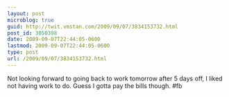 ```yaml
---
layout: post
microblog: true
guid: http://twit.vmstan.com/2009/09/07/3834153732.html
post_id: 3050398
date: 2009-09-07T22:44:05-0600
lastmod: 2009-09-07T22:44:05-0600
type: post
url: /2009/09/07/3834153732.html
---
```

Not looking forward to going back to work tomorrow after 5 days off, I liked not having work to do. Guess I gotta pay the bills though. #fb
